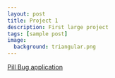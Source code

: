 ```yaml
---
layout: post
title: Project 1
description: First large project
tags: [sample post]
image:
  background: triangular.png
---
```


[Pill Bug application](http://cecs343project.github.io/Farm/)
